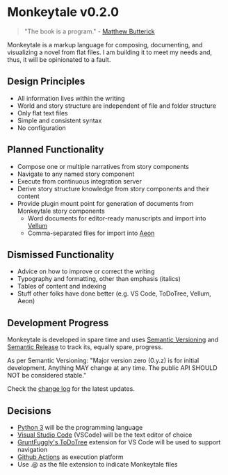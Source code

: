 # Monkeytale v0.2.0

> "The book is a program." - [Matthew Butterick](https://docs.racket-lang.org/pollen/big-picture.html)

Monkeytale is a markup language for composing, documenting, and visualizing a novel from flat files. I am building it to meet my needs and, thus, it will be opinionated to a fault.

## Design Principles
- All information lives within the writing
- World and story structure are independent of file and folder structure
- Only flat text files
- Simple and consistent syntax
- No configuration

## Planned Functionality
- Compose one or multiple narratives from story components
- Navigate to any named story component
- Execute from continuous integration server
- Derive story structure knowledge from story components and their content
- Provide plugin mount point for generation of documents from Monkeytale story components
  - Word documents for editor-ready manuscripts and import into [Vellum](https://vellum.pub/)
  - Comma-separated files for import into [Aeon](https://timeline.app/)

## Dismissed Functionality
- Advice on how to improve or correct the writing
- Typography and formatting, other than emphasis (italics)
- Tables of content and indexing
- Stuff other folks have done better (e.g. VS Code, ToDoTree, Vellum, Aeon)

## Development Progress
Monkeytale is developed in spare time and uses [Semantic Versioning](https://semver.org/) and [Semantic Release](https://pypi.org/project/python-semantic-release/) to track its, equally spare, progress.

As per Semantic Versioning: "Major version zero (0.y.z) is for initial development. Anything MAY change at any time. The public API SHOULD NOT be considered stable."

Check the [change log](https://github.com/MLAOPDX/monkeytale/blob/main/CHANGELOG.md) for the latest updates.

## Decisions
- [Python 3](https://www.python.org/) will be the programming language
- [Visual Studio Code](https://code.visualstudio.com/) (VSCode) will be the text editor of choice
- [GruntFuggly's ToDoTree](https://marketplace.visualstudio.com/items?itemName=Gruntfuggly.todo-tree) extension for VS Code will be used to support navigation
- [Github Actions](https://github.com/features/actions) as execution platform
- Use .@ as the file extension to indicate Monkeytale files
